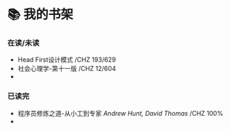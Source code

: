 # 📚 我的书架



### 在读/未读

- Head First设计模式  /CHZ 193/629
- 社会心理学-第十一版 /CHZ 12/604
- 







### 已读完

- 程序员修炼之道-从小工到专家 *Andrew Hunt, David Thomas*  /CHZ 100%
- 